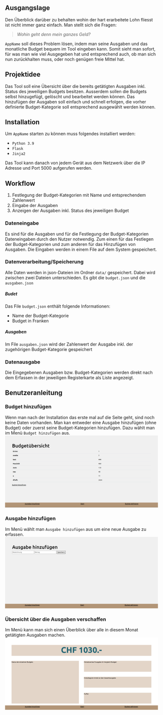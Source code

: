 ## Ausgangslage
Den Überblick darüber zu behalten wohin der hart erarbeitete Lohn fliesst ist nicht immer 
ganz einfach. Man stellt sich die Fragen:
> *Wohin geht denn mein ganzes Geld?*

`AppName` soll dieses Problem lösen, indem man seine Ausgaben und das monatliche 
Budget bequem im Tool eingeben kann. Somit sieht man sofort, für was man wie viel 
Ausgegeben hat und entsprechend auch, ob man sich nun zurückhalten muss, 
oder noch genügen freie Mittel hat. 

## Projektidee
Das Tool soll eine Übersicht über die bereits getätigten Ausgaben inkl. Status des 
jeweiligen Budgets besitzen. Ausserdem sollen die Budgets selbst hinzugefügt, 
gelöscht und bearbeitet werden können.
Das hinzufügen der Ausgaben soll einfach und schnell erfolgen, die vorher definierte 
Budget-Kategorie soll entsprechend ausgewählt werden können.


## Installation
Um `AppName`  starten zu können muss folgendes installiert werden:
- `Python 3.9`
- `Flask`
- `Jinja2`


Das Tool kann danach von jedem Gerät aus dem Netzwerk über die IP Adresse und Port 5000 aufgerufen werden. 

## Workflow

1. Festlegung der Budget-Kategorien mit Name und entsprechendem Zahlenwert
2. Eingabe der Ausgaben
3. Anzeigen der Ausgaben inkl. Status des jeweiligen Budget

### Dateneingabe
Es sind für die Ausgaben und für die Festlegung der Budget-Kategorien Dateneingaben durch den Nutzer notwendig.
Zum einen für das Festlegen der Budget-Kategorien und zum anderen für das Hinzufügen von Ausgaben.
Die Eingaben werden in einem File auf dem System gespeichert.

### Datenverarbeitung/Speicherung
Alle Daten werden in json-Dateien im Ordner `data/` gespeichert. Dabei wird zwischen zwei Dateien unterschieden. Es gibt die `budget.json` und die `ausgaben.json`

##### Budet
Das File `budget.json` enthält folgende Informationen:
- Name der Budget-Kategorie
- Budget in Franken

##### Ausgaben
Im File `ausgaben.json` wird der Zahlenwert der Ausgabe inkl. der zugehörigen Budget-Kategorie gespeichert

### Datenausgabe
Die Eingegebenen Ausgaben bzw. Budget-Kategorien werden direkt 
nach dem Erfassen in der jeweiligen Registerkarte als Liste angezeigt. 

## Benutzeranleitung
### Budget hinzufügen
Wenn man nach der Installation das erste mal auf die Seite geht, sind noch keine Daten vorhanden.
Man kan entweder eine Ausgabe hinzufügen (ohne Budget) oder  zuerst seine Budget-Kategorien hinzufügen.
Dazu wählt man im Menü `Budget hinzufügen` aus.
![Budget](Budget/doku/budget.PNG)

### Ausgabe hinzufügen
Im Menü wählt man `Ausgabe hinzufügen` aus um eine neue Ausgabe zu erfassen.
![ausgabe](Budget/doku/ausgabe.PNG)
### Übersicht über die Ausgaben verschaffen
Im Menü kann man sich einen Überblick über alle in diesem Monat getätigten Ausgaben machen. 
![dashboard](Budget/doku/dashboard.PNG)
